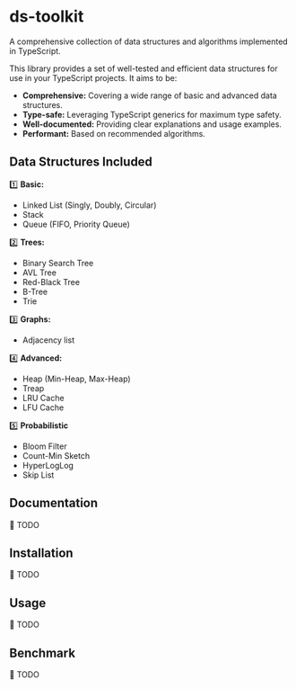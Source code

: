 # ds-toolkit

A comprehensive collection of data structures and algorithms implemented in TypeScript.

This library provides a set of well-tested and efficient data structures for use in your TypeScript projects. It aims to be:

* **Comprehensive:** Covering a wide range of basic and advanced data structures.
* **Type-safe:**  Leveraging TypeScript generics for maximum type safety.
* **Well-documented:**  Providing clear explanations and usage examples.
* **Performant:**  Based on recommended algorithms.

## Data Structures Included

1️⃣ **Basic:**
- Linked List (Singly, Doubly, Circular)
- Stack
- Queue (FIFO, Priority Queue)

2️⃣ **Trees:**
- Binary Search Tree
- AVL Tree
- Red-Black Tree
- B-Tree
- Trie

3️⃣ **Graphs:**
- Adjacency list

4️⃣ **Advanced:**
- Heap (Min-Heap, Max-Heap)
- Treap
- LRU Cache
- LFU Cache

5️⃣ **Probabilistic**
- Bloom Filter
- Count-Min Sketch
- HyperLogLog
- Skip List

## Documentation

🚧 TODO

## Installation

🚧 TODO

## Usage

🚧 TODO

## Benchmark

🚧 TODO

